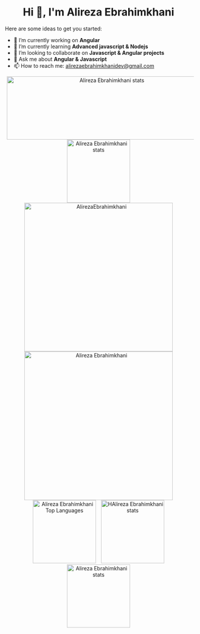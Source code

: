 <h1 align="center">Hi 👋, I'm Alireza Ebrahimkhani</h1>


Here are some ideas to get you started:

- 🔭 I’m currently working on **Angular**
- 🌱 I’m currently learning **Advanced javascript & Nodejs**
- 👯 I’m looking to collaborate on **Javascript & Angular projects**
- 💬 Ask me about **Angular & Javascript**
- 📫 How to reach me: alirezaebrahimkhanidev@gmail.com

<!-- [![AlirezaEbrahimkhani's github activity graph](https://activity-graph.herokuapp.com/graph?username=AlirezaEbrahimkhani&theme=rogue)](https://github.com/AlirezaEbrahimkhani) -->

<p align="center">
   <a style="margin: 5px; text-decoration: none !important"  href="https://hmousavi.dev/" target="_blank">
        <img height="170px" width="550px"  src="https://github-profile-summary-cards.vercel.app/api/cards/profile-details?username=AlirezaEbrahimkhani&theme=dracula" alt="Alireza Ebrahimkhani stats"/>
   </a>
   <a style="margin: 5px; text-decoration: none !important"  href="https://hmousavi.dev/" target="_blank">
        <img height="170px" src="https://github-profile-summary-cards.vercel.app/api/cards/stats?username=AlirezaEbrahimkhani&theme=dracula" alt="Alireza Ebrahimkhani stats"/>
   </a>
  <img width="400em" src="https://github-readme-stats.vercel.app/api?username=AlirezaEbrahimkhani&include_all_commits=true&show_icons=true&theme=radical" alt="AlirezaEbrahimkhani"/>
  <img width="400em" src="https://github-readme-streak-stats.herokuapp.com/?user=AlirezaEbrahimkhani&theme=radical" alt="Alireza Ebrahimkhani" />

   <a style="margin: 5px; text-decoration: none !important" href="https://hmousavi.dev/" target="_blank">
        <img height="170px"  src="https://github-readme-stats.vercel.app/api/top-langs/?username=AlirezaEbrahimkhani&show_icons=true&theme=dracula&langs_count=12&layout=compact&hide_border=true" alt="Alireza Ebrahimkhani Top Languages"/>
   </a>
   <a style="margin: 5px; text-decoration: none !important"  href="https://hmousavi.dev/" target="_blank">
        <img height="170px" src="https://github-profile-summary-cards.vercel.app/api/cards/productive-time?username=AlirezaEbrahimkhani&theme=dracula" alt="HAlireza Ebrahimkhani stats"/>
   </a>
   <a style="margin: 5px; text-decoration: none !important"  target="_blank">
        <img height="170px" src="https://i.pinimg.com/originals/e4/26/70/e426702edf874b181aced1e2fa5c6cde.gif" alt="Alireza Ebrahimkhani stats"/>
   </a>

</p>
